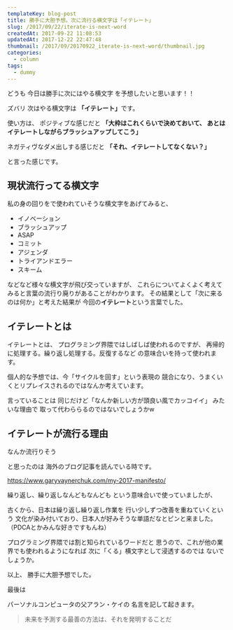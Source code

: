 ```yaml
---
templateKey: blog-post
title: 勝手に大胆予想。次に流行る横文字は「イテレート」
slug: /2017/09/22/iterate-is-next-word
createdAt: 2017-09-22 11:08:53
updatedAt: 2017-12-22 22:47:48
thumbnail: /2017/09/20170922_iterate-is-next-word/thumbnail.jpg
categories:
  - column
tags:
  - dummy
---
```


どうも
今日は勝手に次にはやる横文字
を予想したいと思います！！

ズバリ
次はやる横文字は
<strong>「イテレート」</strong>です。

使い方は、
ポジティブな感じだと
<strong>「大枠はこれくらいで決めておいて、
あとはイテレートしながらブラッシュアップしてこう」</strong>

ネガティヴなダメ出しする感じだと
<strong>「それ、イテレートしてなくない？」</strong>

と言った感じです。

<div class="adsense"></div>

<h2 class="chapter">現状流行ってる横文字</h2>

私の身の回りをで使われていそうな横文字をあげてみると、
<ul>
 	<li>イノベーション</li>
 	<li>ブラッシュアップ</li>
 	<li>ASAP</li>
 	<li>コミット</li>
 	<li>アジェンダ</li>
 	<li>トライアンドエラー</li>
 	<li>スキーム</li>
</ul>
などなど様々な横文字が飛び交っていますが、
これらについてよくよく考えてみると言葉の流行り廃りがあることがわかります。
その結果として「次に来るのは何か」と考えた結果が
今回の<strong>イテレート</strong>という言葉でした。

<h2 class="chapter">イテレートとは</h2>

イテレートとは、
プログラミング界隈ではしばしば使われるのですが、
再帰的に処理する。繰り返し処理する。反復するなど
の意味合いを持って使われます。

個人的な予想では、今「サイクルを回す」という表現の
競合になり、うまくいくとリプレイスされるのではなんか考えています。

言っていることは
同じだけど「なんか新しい方が頭良い風でカッコイイ」
みたいな理由で
取って代わららるのではないでしょうかw

<h2 class="chapter">イテレートが流行る理由</h2>

なんか流行りそう

と思ったのは
海外のブログ記事を読んでいる時です。

<a href="https://www.garyvaynerchuk.com/my-2017-manifesto/">https://www.garyvaynerchuk.com/my-2017-manifesto/</a>

繰り返し、繰り返しなんどもなんども
という意味合いで使っていましたが、

古くから、日本は繰り返し繰り返し作業を
行い少しずつ改善を重ねていくという
文化が染み付いており、日本人が好みそうな単語だなとピンと来ました。
（PDCAとかみんな好きですもんね）

プログラミング界隈では割と知られているワードだと
思うので、これが他の業界でも使われるようになれば
次に「くる」横文字として浸透するのでは
ないでしょうか。

以上、
勝手に大胆予想でした。

最後は

パーソナルコンピュータの父アラン・ケイの
名言を記して起きます。
<blockquote>未来を予測する最善の方法は、それを発明することだ</blockquote>

<div class="adsense"></div>
